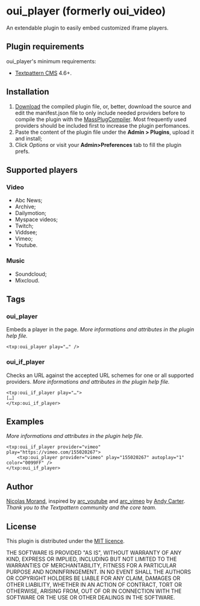 # oui_player (formerly oui_video)

An extendable plugin to easily embed customized iframe players.

## Plugin requirements

oui_player's minimum requirements:

* [Textpattern CMS](http://textpattern.com/) 4.6+.

## Installation

1. [Download](https://github.com/NicolasGraph/oui_player/releases) the compiled plugin file, or, better, download the source and edit the manifest.json file to only include needed providers before to compile the plugin with the [MassPlugCompiler](https://github.com/gocom/MassPlugCompiler). Most frequently used providers should be included first to increase the plugin perfomances.
1. Paste the content of the plugin file under the **Admin > Plugins**, upload it and install;
1. Click *Options* or visit your **Admin>Preferences** tab to fill the plugin prefs.

## Supported players

### Video

* Abc News;
* Archive;
* Dailymotion;
* Myspace videos;
* Twitch;
* Viddsee;
* Vimeo;
* Youtube.

### Music

* Soundcloud;
* Mixcloud.

## Tags

### oui_player

Embeds a player in the page.
*More informations and attributes in the plugin help file.*

```
<txp:oui_player play="…" />
```

### oui_if_player

Checks an URL against the accepted URL schemes for one or all supported providers.
*More informations and attributes in the plugin help file.*

```
<txp:oui_if_player play="…">
[…]
</txp:oui_if_player>
```

## Examples

*More informations and attributes in the plugin help file.*

```
<txp:oui_if_player provider="vimeo" play="https://vimeo.com/155020267">
    <txp:oui_player provider="vimeo" play="155020267" autoplay="1" color="0099FF" />
</txp:oui_if_player>
```

## Author

[Nicolas Morand](https://twitter.com/NicolasGraph), inspired by [arc_youtube](http://andy-carter.com/txp/arc_youtube) and [arc_vimeo](http://andy-carter.com/txp/arc_vimeo) by [Andy Carter](http://andy-carter.com).
*Thank you to the Textpattern community and the core team.*

## License

This plugin is distributed under the [MIT licence](https://opensource.org/licenses/MIT).

THE SOFTWARE IS PROVIDED "AS IS", WITHOUT WARRANTY OF ANY KIND, EXPRESS OR IMPLIED, INCLUDING BUT NOT LIMITED TO THE WARRANTIES OF MERCHANTABILITY, FITNESS FOR A PARTICULAR PURPOSE AND NONINFRINGEMENT. IN NO EVENT SHALL THE AUTHORS OR COPYRIGHT HOLDERS BE LIABLE FOR ANY CLAIM, DAMAGES OR OTHER LIABILITY, WHETHER IN AN ACTION OF CONTRACT, TORT OR OTHERWISE, ARISING FROM, OUT OF OR IN CONNECTION WITH THE SOFTWARE OR THE USE OR OTHER DEALINGS IN THE SOFTWARE.
